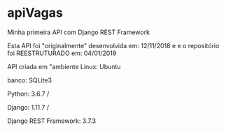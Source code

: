 # apiVagas
Minha primeira API com Django REST Framework

Esta API foi "originalmente" desenvolvida em: 12/11/2018 e
e o repositório foi REESTRUTURADO em: 04/01/2019

API criada em "ambiente Linux: Ubuntu

banco: SQLite3

Python: 3.6.7  / 

Django: 1.11.7  / 

Django REST Framework: 3.7.3
